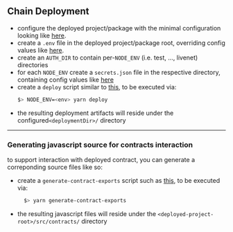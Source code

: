 ## Chain Deployment
- configure the deployed project/package with the minimal configuration looking like [here](templates/config).
- create a `.env` file in the deployed project/package root, overriding config values like [here](templates/.env).
- create an `AUTH_DIR` to contain per-`NODE_ENV` (i.e. test, ..., livenet) directories
- for each `NODE_ENV` create a `secrets.json` file in the respective directory, containing config values like [here](templates/secrets.json)
- create a `deploy` script similar to [this](templates/deploy.js), to be executed via:
    ```bash
    $> NODE_ENV=<env> yarn deploy
    ```
- the resulting deployment artifacts will reside under the configured`<deploymentDir>/` directory

---
### Generating javascript source for contracts interaction
to support interaction with deployed contract, you can generate a correponding source files like so:
- create a `generate-contract-exports` script such as [this](templates/generate-contract-exports.js), to be executed via:
    ```bash
      $> yarn generate-contract-exports
    ```
- the resulting javascript files will reside under the `<deployed-project-root>/src/contracts/` directory


